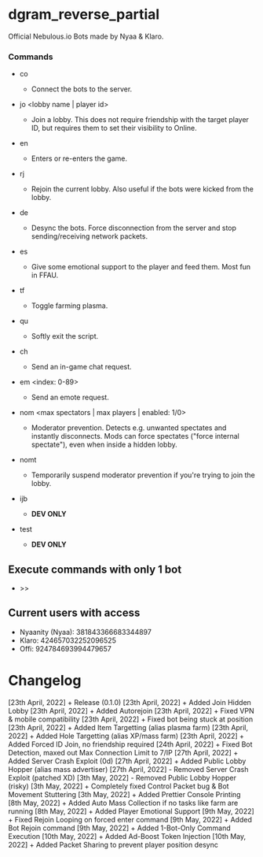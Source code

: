 # dgram_reverse_partial
Official Nebulous.io Bots made by Nyaa &amp; Klaro.


### Commands
* co
	* Connect the bots to the server.


* jo <lobby name | player id>
	* Join a lobby. This does not require friendship with the target player ID, but requires them to set their visibility to Online.


* en
	* Enters or re-enters the game.


* rj
	* Rejoin the current lobby. Also useful if the bots were kicked from the lobby.


* de
	* Desync the bots. Force disconnection from the server and stop sending/receiving network packets.


* es
	* Give some emotional support to the player and feed them. Most fun in FFAU.


* tf
	* Toggle farming plasma.


* qu
	* Softly exit the script.


* ch <message>
	* Send an in-game chat request.


* em <index: 0-89>
	* Send an emote request.


* nom <max spectators | max players | enabled: 1/0>
	* Moderator prevention. Detects e.g. unwanted spectates and instantly disconnects. Mods can force spectates ("force internal spectate"), even when inside a hidden lobby.


* nomt <timeout>
	* Temporarily suspend moderator prevention if you're trying to join the lobby.


* ijb <token>
	* **DEV ONLY**


* test
	* **DEV ONLY**


## Execute commands with only 1 bot
* <bot name> >> <command>


## Current users with access
* Nyaanity (Nyaa): 381843366683344897
* Klaro: 424657032252096525
* Offi: 924784693994479657


# Changelog
[23th April, 2022] + Release (0.1.0)
[23th April, 2022] + Added Join Hidden Lobby
[23th April, 2022] + Added Autorejoin
[23th April, 2022] + Fixed VPN & mobile compatibility
[23th April, 2022] + Fixed bot being stuck at position
[23th April, 2022] + Added Item Targetting (alias plasma farm)
[23th April, 2022] + Added Hole Targetting (alias XP/mass farm)
[23th April, 2022] + Added Forced ID Join, no friendship required
[24th April, 2022] + Fixed Bot Detection, maxed out Max Connection Limit to 7/IP
[27th April, 2022] + Added Server Crash Exploit (0d)
[27th April, 2022] + Added Public Lobby Hopper (alias mass advertiser)
[27th April, 2022] - Removed Server Crash Exploit (patched XD)
[3th May, 2022] - Removed Public Lobby Hopper (risky)
[3th May, 2022] + Completely fixed Control Packet bug & Bot Movement Stuttering
[3th May, 2022] + Added Prettier Console Printing
[8th May, 2022] + Added Auto Mass Collection if no tasks like farm are running
[8th May, 2022] + Added Player Emotional Support
[9th May, 2022] + Fixed Rejoin Looping on forced enter command
[9th May, 2022] + Added Bot Rejoin command
[9th May, 2022] + Added 1-Bot-Only Command Execution
[10th May, 2022] + Added Ad-Boost Token Injection
[10th May, 2022] + Added Packet Sharing to prevent player position desync

